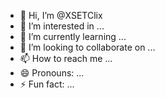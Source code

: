 - 👋 Hi, I’m @XSETClix
- 👀 I’m interested in ...
- 🌱 I’m currently learning ...
- 💞️ I’m looking to collaborate on ...
- 📫 How to reach me ...
- 😄 Pronouns: ...
- ⚡ Fun fact: ...

<!---
XSETClix/XSETClix is a ✨ special ✨ repository because its `README.md` (this file) appears on your GitHub profile.
You can click the Preview link to take a look at your changes.
--->
